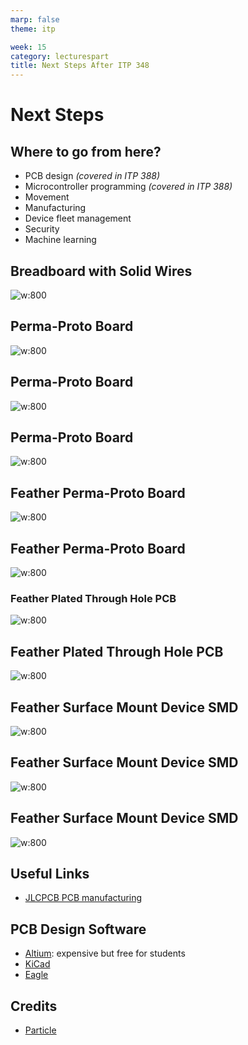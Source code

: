 ```yaml
---
marp: false
theme: itp

week: 15
category: lecturespart
title: Next Steps After ITP 348
---
```


<!-- headingDivider: 2 -->

# Next Steps

## Where to go from here?

- PCB design *(covered in ITP 388)*
- Microcontroller programming *(covered in ITP 388)*
- Movement
- Manufacturing
- Device fleet management
- Security
- Machine learning

## Breadboard with Solid Wires

![w:800](lecture_beyond_prototyping.assets/image-20231129112041128.png)

## Perma-Proto Board

![w:800](lecture_beyond_prototyping.assets/image-20231129112149281.png)

##  Perma-Proto Board</span>

![w:800](lecture_beyond_prototyping.assets/image-20231129112206195.png)

## Perma-Proto Board

![w:800](lecture_beyond_prototyping.assets/image-20231129112223557.png)

## Feather Perma-Proto Board

![w:800](lecture_beyond_prototyping.assets/image-20231129112244396.png)





## Feather Perma-Proto Board

![w:800](lecture_beyond_prototyping.assets/image-20231129112303851.png)

### Feather Plated Through Hole PCB

![w:800](lecture_beyond_prototyping.assets/image-20231129112318432.png)

## Feather Plated Through Hole PCB

![w:800](lecture_beyond_prototyping.assets/image-20231129112421222.png)

## Feather Surface Mount Device SMD

![w:800](lecture_beyond_prototyping.assets/image-20231129112434390.png)

## Feather Surface Mount Device SMD

![w:800](lecture_beyond_prototyping.assets/image-20231129112440508.png)

## Feather Surface Mount Device SMD

![w:800](lecture_beyond_prototyping.assets/image-20231129112502226.png)

## Useful Links

* [JLCPCB PCB manufacturing](https://jlcpcb.com/)

## PCB Design Software

- [Altium](https://www.altium.com): expensive but free for students
- [KiCad](www.kicad.org)
- [Eagle](https://www.autodesk.com/products/eagle/overview?term=1-YEAR&tab=subscription)

## Credits

- [Particle](https://docs.particle.io/hardware/expansion/beyond-prototyping/)
